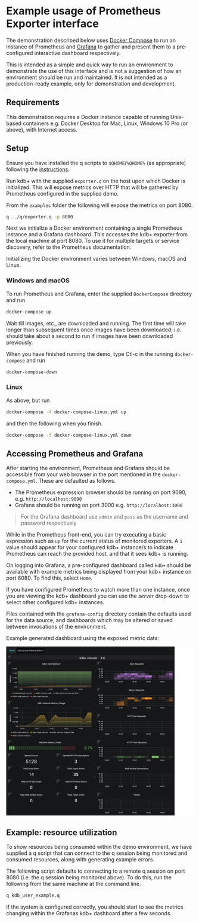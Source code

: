 # Example usage of Prometheus Exporter interface


The demonstration described below uses [Docker Compose](https://docs.docker.com/compose/install/) to run an instance of Prometheus and [Grafana](https://grafana.com/) to gather and present them to a pre-configured interactive dashboard respectively.

This is intended as a simple and quick way to run an environment to demonstrate the use of this interface and is not a suggestion of how an environment should be run and maintained. It is not intended as a production-ready example, only for demonstration and development.


## Requirements

This demonstration requires a Docker instance capable of running Unix-based containers e.g. Docker Desktop for Mac, Linux, Windows 10 Pro (or above), with Internet access.


## Setup

Ensure you have installed the q scripts to `$QHOME`/`%QHOME%` (as appropriate) following the [instructions](../README.md#quick-start).

Run kdb+ with the supplied `exporter.q` on the host upon which Docker is initialized. This will expose metrics over HTTP that will be gathered by Prometheus configured in the supplied demo.

From the `examples` folder the following will expose the metrics on port 8080.

```bash
q ../q/exporter.q -p 8080
```

Next we initialize a Docker environment containing a single Prometheus instance and a Grafana dashboard. This accesses the kdb+ exporter from the local machine at port 8080. To use it for multiple targets or service discovery, refer to the Prometheus documentation.

Initializing the Docker environment varies between Windows, macOS and Linux.


### Windows and macOS 

To run Prometheus and Grafana, enter the supplied `DockerCompose` directory and run

```bash
docker-compose up
```

Wait till images, etc., are downloaded and running. The first time will take longer than subsequent times once images have been downloaded; i.e. should take about a second to run if images have been downloaded previously.

When you have finished running the demo, type Ctl-c in the running `docker-compose` and run

```bash
docker-compose-down
```


### Linux 

As above, but run

```bash
docker-compose -f docker-compose-linux.yml up
```

and then the following when you finish.

```bash
docker-compose -f docker-compose-linux.yml down
```

## Accessing Prometheus and Grafana

After starting the environment, Prometheus and Grafana should be accessible from your web browser in the port mentioned in the `docker-compose.yml`. 
These are defaulted as follows.

-   The Prometheus expression browser should be running on port 9090, e.g. `http://localhost:9090`
-   Grafana should be running on port 3000 e.g. `http://localhost:3000`

> For the Grafana dashboard use `admin` and `pass` as the username and password respectively

While in the Prometheus front-end, you can try executing a basic expression such as `up` for the current status of monitored exporters. A `1` value should appear for your configured kdb+ instance/s to indicate Prometheus can reach the provided host, and that it sees kdb+ is running.

On logging into Grafana, a pre-configured dashboard called `kdb+` should be available with example metrics being displayed from your kdb+ instance on port 8080. To find this, select `Home`.

If you have configured Prometheus to watch more than one instance, once you are viewing the kdb+ dashboard you can use the _server_ drop-down to select other configured kdb+ instances. 

Files contained with the `grafana-config` directory contain the defaults used for the data source, and dashboards which may be altered or saved between invocations of the environment.

Example generated dashboard using the exposed metric data:

![Grafana_dash](grafana_kdb_example.png)


## Example: resource utilization

To show resources being consumed within the demo environment, we have supplied a q script that can connect to the q session being monitored and consumed resources, along with generating example errors.

The following script defaults to connecting to a remote q session on port 8080 (i.e. the q session being monitored above). To do this, run the following from the same machine at the command line.

```bash
q kdb_user_example.q
```

If the system is configured correctly, you should start to see the metrics changing within the Grafanas kdb+ dashboard after a few seconds.

